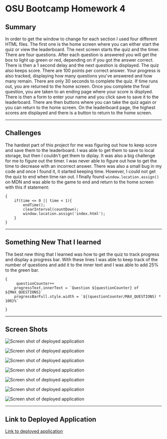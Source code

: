 # OSU Bootcamp Homework 4

## Summary

In order to get the window to change for each section I used four different HTML files. The first one is the home screen where you can either start the quiz or view the leaderboard. The next screen starts the quiz and the timer. There are four questions. After each question is answered you will get the box to light up green or red, depending on if you got the answer correct. There is then a 1 second delay and the next question is displayed. The quiz also keeps score. There are 100 points per correct answer. Your progress is also tracked, displaying how many questions you've answered and how many remain. There are only 30 seconds to complete the quiz. If time runs out, you are returned to the home screen. Once you complete the final question, you are taken to an ending page where your score is displyed. There is then a form to enter your name and you click save to save it to the leaderboard. There are then buttons where you can take the quiz again or you can return to the home screen. On the leaderboard page, the highest scores are displayed and there is a button to return to the home screen.

---

## Challenges

The hardest part of this project for me was figuring out how to keep score and save them to the leaderboard. I was able to get them to save to local storage, but then I couldn't get them to diplay. It was also a big challenge for me to figure out the timer. I was never able to figure out how to get the time to decrease with an incorrect answer. There was also a small bug in my code and once I found it, it started keeping time. However, I could not get the quiz to end when time ran out. I finally found `window.location.assign()` on MDN and was able to the game to end and return to the home screen with this if statement:

```
{
    if(time <= 0 || time < 1){
        endTime();
        clearInterval(countDown);
        window.location.assign('index.html');
    }
}
```

---

## Something New That I learned

The best new thing that I learned was how to get the quiz to track progress and display a progress bar. With these lines I was able to keep track of the number of questions and add it to the inner text and I was able to add 25% to the green bar.

```
{
     questionCounter++
    progressText.innerText = `Question ${questionCounter} of ${MAX_QUESTIONS}`
    progressBarFull.style.width = `${(questionCounter/MAX_QUESTIONS) * 100}%`

}
```

---

## Screen Shots

![Screen shot of deployed application](screenshots/screen-shot-1.png)

![Screen shot of deployed application](screenshots/screen-shot-2.png)

![Screen shot of deployed application](screenshots/screen-shot-3.png)

![Screen shot of deployed application](screenshots/screen-shot-4.png)

![Screen shot of deployed application](screenshots/screen-shot-5.png)

![Screen shot of deployed application](screenshots/screen-shot-6.png)

![Screen shot of deployed application](screenshots/screen-shot-7.png)

---

## Link to Deployed Application

[Link to deployed application]()
